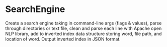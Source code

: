# SearchEngine

Create a search engine taking in command-line args (flags & values), parse through directories or text file, clean and parse each line with Apache open NLP library, add to inverted index data structure storing word, file path, and location of word. Output inverted index in JSON format.
